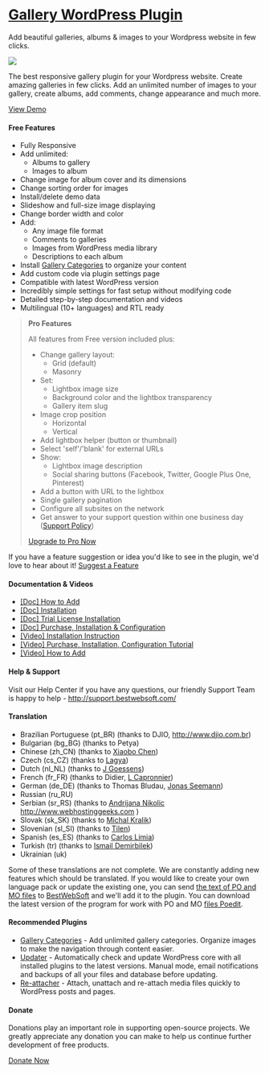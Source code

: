 <a href="http://bestwebsoft.com/products/gallery/" target=_blank>Gallery WordPress Plugin</a>
========================

Add beautiful galleries, albums &#38; images to your Wordpress website in few clicks.

<img src="http://bestwebsoft.com/wp-content/uploads/2014/09/gallery-banner-website.jpg" />

<p>The best responsive gallery plugin for your Wordpress website. Create amazing galleries in few clicks. Add an unlimited number of images to your gallery, create albums, add comments, change appearance and much more.</p>

<p><a href="http://bestwebsoft.com/demo-for-gallery-pro/">View Demo</a></p>


<div class='video'></div>


<h4>Free Features</h4>

<ul>
<li>Fully Responsive</li>
<li>Add unlimited:

<ul>
<li>Albums to gallery</li>
<li>Images to album</li>
</ul></li>
<li>Change image for album cover and its dimensions</li>
<li>Change sorting order for images</li>
<li>Install/delete demo data</li>
<li>Slideshow and full-size image displaying</li>
<li>Change border width and color</li>
<li>Add:

<ul>
<li>Any image file format</li>
<li>Comments to galleries</li>
<li>Images from WordPress media library</li>
<li>Descriptions to each album</li>
</ul></li>
<li>Install <a href="http://bestwebsoft.com/products/gallery-categories/">Gallery Categories</a> to organize your content</li>
<li>Add custom code via plugin settings page</li>
<li>Compatible with latest WordPress version</li>
<li>Incredibly simple settings for fast setup without modifying code</li>
<li>Detailed step-by-step documentation and videos</li>
<li>Multilingual (10+ languages) and RTL ready</li>
</ul>

<blockquote>
  <p><strong>Pro Features</strong></p>
  
  <p>All features from Free version included plus:</p>
  
  <ul>
  <li>Change gallery layout:
  
  <ul>
  <li>Grid (default)</li>
  <li>Masonry</li>
  </ul></li>
  <li>Set:
  
  <ul>
  <li>Lightbox image size</li>
  <li>Background color and the lightbox transparency</li>
  <li>Gallery item slug</li>
  </ul></li>
  <li>Image crop position
  
  <ul>
  <li>Horizontal</li>
  <li>Vertical</li>
  </ul></li>
  <li>Add lightbox helper (button or thumbnail)</li>
  <li>Select 'self'/'blank' for external URLs</li>
  <li>Show:
  
  <ul>
  <li>Lightbox image description</li>
  <li>Social sharing buttons (Facebook, Twitter, Google Plus One, Pinterest)</li>
  </ul></li>
  <li>Add a button with URL to the lightbox</li>
  <li>Single gallery pagination</li>
  <li>Configure all subsites on the network</li>
  <li>Get answer to your support question within one business day (<a href="http://bestwebsoft.com/support-policy/">Support Policy</a>)</li>
  </ul>
  
  <p><a href="http://bestwebsoft.com/products/gallery/?k=57ad5c0c7fe312e2a45ef9a76f47334c">Upgrade to Pro Now</a></p>
</blockquote>

<p>If you have a feature suggestion or idea you'd like to see in the plugin, we'd love to hear about it! <a href="http://support.bestwebsoft.com/hc/en-us/requests/new">Suggest a Feature</a></p>

<h4>Documentation &#38; Videos</h4>

<ul>
<li><a href="https://docs.google.com/document/d/1l4zMhovBgO7rsPIzJk_15v0sdhiCpnjuacoDEfmzGEw/">[Doc] How to Add</a></li>
<li><a href="https://docs.google.com/document/d/1CSkuhf_NrjWlODijrXwyx2lZ_1q5uRw0exTZqz-5fCI/">[Doc] Installation</a></li>
<li><a href="https://docs.google.com/document/d/1koBRu7k9OnOw2Ic3YqmBWjL_KtC3tI8WU1agMa3AYGo/">[Doc] Trial License Installation</a></li>
<li><a href="https://docs.google.com/document/d/1ygAuT1U0k-zM4e3uirlTdpKeJZSTLaSufnqkeOWJn3Q/">[Doc] Purchase, Installation &#38; Configuration</a></li>
<li><a href="https://www.youtube.com/watch?v=3u-Ov-HxZ7U">[Video] Installation Instruction</a></li>
<li><a href="https://www.youtube.com/watch?v=KAbiac-iORw">[Video] Purchase, Installation, Configuration Tutorial</a></li>
<li><a href="http://www.youtube.com/watch?v=-P9o6-APlv0">[Video] How to Add</a></li>
</ul>

<h4>Help &#38; Support</h4>

<p>Visit our Help Center if you have any questions, our friendly Support Team is happy to help - <a href="http://support.bestwebsoft.com/">http://support.bestwebsoft.com/</a></p>

<h4>Translation</h4>

<ul>
<li>Brazilian Portuguese (pt_BR) (thanks to DJIO, <a href="http://www.djio.com.br" rel="nofollow">http://www.djio.com.br</a>)</li>
<li>Bulgarian (bg_BG) (thanks to Petya)</li>
<li>Chinese (zh_CN) (thanks to <a href="mailto:mibcxb@gmail.com">Xiaobo Chen</a>)</li>
<li>Czech (cs_CZ) (thanks to <a href="mailto:lagya@me.com">Lagya</a>)</li>
<li>Dutch (nl_NL) (thanks to <a href="mailto:j.goessens@gmail.com">J Goessens</a>)</li>
<li>French (fr_FR) (thanks to Didier, <a href="mailto:lcapronnier@yahoo.com">L Capronnier</a>)</li>
<li>German (de_DE) (thanks to Thomas Bludau, <a href="mailto:info@ahoidesign.de">Jonas Seemann</a>)</li>
<li>Russian (ru_RU)</li>
<li>Serbian (sr_RS) (thanks to <a href="mailto:andrijanan@webhostinggeeks.com">Andrijana Nikolic</a> <a href="http://www.webhostinggeeks.com" rel="nofollow">http://www.webhostinggeeks.com</a> )</li>
<li>Slovak (sk_SK) (thanks to <a href="mailto:ja@michalkralik.sk">Michal Kralik</a>)</li>
<li>Slovenian (sl_SI) (thanks to <a href="mailto:tilen@divided.si">Tilen</a>)</li>
<li>Spanish (es_ES) (thanks to <a href="mailto:climia@climia.es">Carlos Limia</a>)</li>
<li>Turkish (tr) (thanks to <a href="mailto:ce.demirbilek@gmail.com">Ismail Demirbilek</a>)</li>
<li>Ukrainian (uk)</li>
</ul>

<p>Some of these translations are not complete. We are constantly adding new features which should be translated. If you would like to create your own language pack or update the existing one, you can send <a href="http://codex.wordpress.org/Translating_WordPress">the text of PO and MO files</a> to <a href="http://support.bestwebsoft.com/hc/en-us/requests/new">BestWebSoft</a> and we'll add it to the plugin. You can download the latest version of the program for work with PO and MO <a href="http://www.poedit.net/download.php">files Poedit</a>.</p>

<h4>Recommended Plugins</h4>

<ul>
<li><a href="http://bestwebsoft.com/products/gallery-categories/">Gallery Categories</a> - Add unlimited gallery categories. Organize images to make the navigation through content easier.</li>
<li><a href="http://bestwebsoft.com/products/updater/?k=6ed3f1f40908b8eb7248953196a4753a">Updater</a> - Automatically check and update WordPress core with all installed plugins to the latest versions. Manual mode, email notifications and backups of all your files and database before updating.</li>
<li><a href="http://bestwebsoft.com/products/re-attacher/">Re-attacher</a> - Attach, unattach and re-attach media files quickly to WordPress posts and pages.</li>
</ul>

<h4>Donate</h4>

<p>Donations play an important role in supporting open-source projects. We greatly appreciate any donation you can make to help us continue further development of free products.</p>

<p><a href="http://bestwebsoft.com/donate/">Donate Now</a></p>